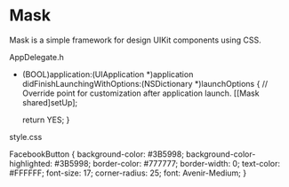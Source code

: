Mask
====

Mask is a simple framework for design UIKit components using CSS.

AppDelegate.h

- (BOOL)application:(UIApplication *)application didFinishLaunchingWithOptions:(NSDictionary *)launchOptions
{
    // Override point for customization after application launch.
    [[Mask shared]setUp];
    
    return YES;
}


style.css

FacebookButton {
    background-color: #3B5998;
    background-color-highlighted: #3B5998;
    border-color: #777777;
    border-width: 0;
    text-color: #FFFFFF;
    font-size: 17;
    corner-radius: 25;
    font: Avenir-Medium;
}
